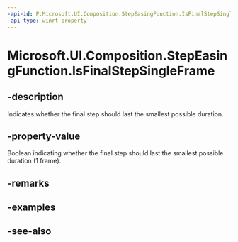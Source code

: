 ```yaml
---
-api-id: P:Microsoft.UI.Composition.StepEasingFunction.IsFinalStepSingleFrame
-api-type: winrt property
---
```


<!-- Property syntax
public bool IsFinalStepSingleFrame { get;  set; }
-->

# Microsoft.UI.Composition.StepEasingFunction.IsFinalStepSingleFrame

## -description
Indicates whether the final step should last the smallest possible duration.

## -property-value
Boolean indicating whether the final step should last the smallest possible duration (1 frame).

## -remarks

## -examples

## -see-also
